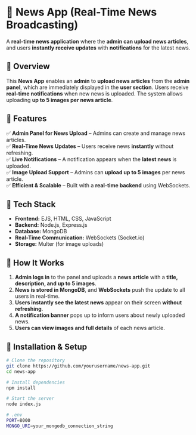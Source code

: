 # 📰 News App (Real-Time News Broadcasting)

A **real-time news application** where the **admin can upload news articles**, and users **instantly receive updates** with **notifications** for the latest news.

## 🔹 Overview
This **News App** enables an **admin** to **upload news articles** from the **admin panel**, which are immediately displayed in the **user section**. Users receive **real-time notifications** when new news is uploaded. The system allows uploading **up to 5 images per news article**.

## 🔹 Features
✅ **Admin Panel for News Upload** – Admins can create and manage news articles.  
✅ **Real-Time News Updates** – Users receive news **instantly** without refreshing.  
✅ **Live Notifications** – A notification appears when the **latest news** is uploaded.  
✅ **Image Upload Support** – Admins can **upload up to 5 images** per news article.  
✅ **Efficient & Scalable** – Built with a **real-time backend** using WebSockets.  

## 🔹 Tech Stack
- **Frontend:** EJS, HTML, CSS, JavaScript  
- **Backend:** Node.js, Express.js  
- **Database:** MongoDB  
- **Real-Time Communication:** WebSockets (Socket.io)  
- **Storage:** Multer (for image uploads)  

## 🔹 How It Works
1. **Admin logs in** to the panel and uploads a **news article** with a **title, description, and up to 5 images**.
2. **News is stored in MongoDB**, and **WebSockets** push the update to all users in real-time.
3. **Users instantly see the latest news** appear on their screen **without refreshing**.
4. **A notification banner** pops up to inform users about newly uploaded news.
5. **Users can view images and full details** of each news article.

## 🔹 Installation & Setup
```sh
# Clone the repository
git clone https://github.com/yourusername/news-app.git
cd news-app

# Install dependencies
npm install

# Start the server
node index.js

# .env
PORT=8000
MONGO_URI=your_mongodb_connection_string
